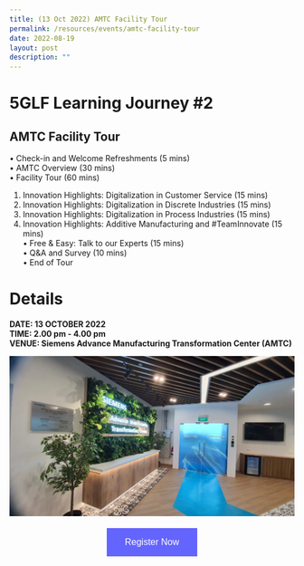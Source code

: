 ```yaml
---
title: (13 Oct 2022) AMTC Facility Tour
permalink: /resources/events/amtc-facility-tour
date: 2022-08-19
layout: post
description: ""
---
```

# 5GLF Learning Journey #2

## AMTC Facility Tour

•	Check-in and Welcome Refreshments (5 mins)<br>
•	AMTC Overview (30 mins)<br>
•	Facility Tour (60 mins)<br>
1.	Innovation Highlights: Digitalization in Customer Service  (15 mins)
2.	Innovation Highlights: Digitalization in Discrete Industries (15 mins)
3.	Innovation Highlights: Digitalization in Process Industries (15 mins)
4.	Innovation Highlights: Additive Manufacturing and #TeamInnovate (15 mins)<br>
•	Free & Easy: Talk to our Experts (15 mins) <br>
•	Q&A and Survey (10 mins)<br>
•	End of Tour<br>



# Details
**DATE: 13 OCTOBER 2022** <br> 
**TIME: 2.00 pm - 4.00 pm** <br> 
**VENUE: Siemens Advance Manufacturing Transformation Center (AMTC)** 

![AMTC](/images/events/5GLF/Siemens%20Site%20Picture.jpeg)


<style>
#register {
  background-color: #0000ff;
  border: none;
  color: white;
  padding: 16px 32px;
  text-align: center;
  font-size: 16px;
  margin: 4px 2px;
  opacity: 0.6;
  transition: 0.3s;
  display: inline-block;
  text-decoration: none;
  cursor: pointer;
}
</style>

<center><a href="https://form.gov.sg/628f22d33778d80011a07cc6 " target="_blank"><button id="register" class="btn">Register Now</button></a></center>